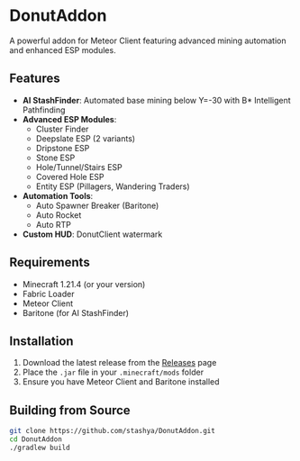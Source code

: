 # DonutAddon

A powerful addon for Meteor Client featuring advanced mining automation and enhanced ESP modules.

## Features

- **AI StashFinder**: Automated base mining below Y=-30 with B* Intelligent Pathfinding
- **Advanced ESP Modules**:
    - Cluster Finder
    - Deepslate ESP (2 variants)
    - Dripstone ESP
    - Stone ESP
    - Hole/Tunnel/Stairs ESP
    - Covered Hole ESP
    - Entity ESP (Pillagers, Wandering Traders)
- **Automation Tools**:
    - Auto Spawner Breaker (Baritone)
    - Auto Rocket
    - Auto RTP
- **Custom HUD**: DonutClient watermark

## Requirements

- Minecraft 1.21.4 (or your version)
- Fabric Loader
- Meteor Client
- Baritone (for AI StashFinder)

## Installation

1. Download the latest release from the [Releases](https://github.com/stashya/Donutaddon/) page
2. Place the `.jar` file in your `.minecraft/mods` folder
3. Ensure you have Meteor Client and Baritone installed

## Building from Source

```bash
git clone https://github.com/stashya/DonutAddon.git
cd DonutAddon
./gradlew build
